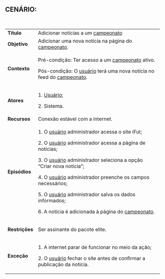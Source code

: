 ## CENÁRIO:
<br>

<table class="table table-striped border">
    <tr>
        <td>
            <b>Título</b>
        </td>
        <td>
            Adicionar notícias a um <a href="../../lexico/#campeonato">campeonato</a>
        </td>
    </tr>
    <tr>
        <td>
            <b>Objetivo</b>
        </td>
        <td>
            Adicionar uma nova notícia na página do <a href="../../lexico/#campeonato">campeonato</a>.
        </td>
    </tr>
    <tr>
        <td>
            <b>Contexto</b>
        </td>
        <td>
            <p>Pré-condição: Ter acesso a um <a href="../../lexico/#campeonato">campeonato</a> ativo.</p>
            <p>Pós-condição: O  <a href="../../lexico/#usuario">usuário</a> terá uma nova notícia no feed do <a href="../../lexico/#campeonato">campeonato</a>.</p>
        </td>
    </tr>
    <tr>
        <td>
            <b>Atores</b>
        </td>
        <td>
            <p>1.  <a href="../../lexico/#usuario">Usuário</a>;</p>
            <p>2. Sistema.</p>
        </td>
    </tr>
    <tr>
        <td>
            <b>Recursos</b>
        </td>
        <td>
            Conexão estável com a internet.
        </td>
    </tr>
    <tr>
        <td>
            <b>Episódios</b>
        </td>
        <td>
            <p>1. O  <a href="../../lexico/#usuario">usuário</a> administrador acessa o site iFut;</p>
            <p>2. O  <a href="../../lexico/#usuario">usuário</a> administrador acessa a página de notícias;</p>
            <p>3. O  <a href="../../lexico/#usuario">usuário</a> administrador seleciona a opção “Criar nova notícia”;</p>
            <p>4. O  <a href="../../lexico/#usuario">usuário</a> administrador preenche os campos necessários;</p>
            <p>5. O  <a href="../../lexico/#usuario">usuário</a> administrador salva os dados informados;</p>
            <p>6. A notícia é adicionada à página do <a href="../../lexico/#campeonato">campeonato</a>.</p>
        </td>
    </tr>
    <tr>
        <td>
            <b>Restrições</b>
        </td>
        <td>
            <p>Ser assinante do pacote elite.</p>
        </td>
    </tr>
    <tr>
        <td>
            <b>Exceção</b>
        </td>
        <td>
            <p>1. A internet parar de funcionar no meio da ação;</p>
            <p>2. O  <a href="../../lexico/#usuario">usuário</a> fechar o site antes de confirmar a publicação da notícia.</p>
        </td>
    </tr>
</table>
